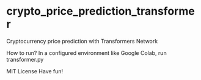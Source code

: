 # crypto_price_prediction_transformer
Cryptocurrency price prediction with Transformers Network

How to run?
In a configured environment like Google Colab, run transformer.py

MIT License
Have fun!
